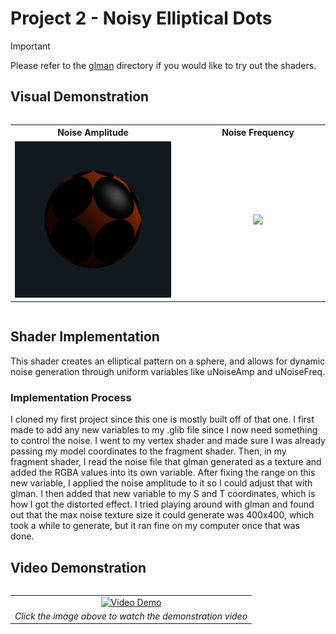 # Project 2 - Noisy Elliptical Dots

> [!IMPORTANT]
> Please refer to the [glman](.././glman) directory if you would like to try out the shaders.

## Visual Demonstration

<div align="center" style="overflow-x: auto;">
  <table>
    <tr>
      <th style="min-width: 250px; text-align: center">Noise Amplitude</th>
      <th style="min-width: 250px; text-align: center">Noise Frequency</th>
    </tr>
    <tr>
      <td align="center"><img src="https://github.com/johnklucinec/Computer-Graphics-Shaders/blob/main/.images/amp.gif?raw=true" width="250"></td>
      <td align="center"><img src="https://github.com/johnklucinec/Computer-Graphics-Shaders/blob/main/.images/freq.gif?raw=true" width="250"></td>
    </tr>
  </table>
</div>

## Shader Implementation

This shader creates an elliptical pattern on a sphere, and allows for dynamic noise
generation through uniform variables like uNoiseAmp and uNoiseFreq.

### Implementation Process

I cloned my first project since this one is mostly built off of that one. I first made to add any new variables
to my .glib file since I now need something to control the noise. I went to my vertex shader and made sure
I was already passing my model coordinates to the fragment shader. Then, in my fragment shader, I read
the noise file that glman generated as a texture and added the RGBA values into its own variable. After
fixing the range on this new variable, I applied the noise amplitude to it so I could adjust that with glman. I
then added that new variable to my S and T coordinates, which is how I got the distorted effect. I tried
playing around with glman and found out that the max noise texture size it could generate was 400x400,
which took a while to generate, but it ran fine on my computer once that was done.

## Video Demonstration

<div align="center" style="overflow-x: auto;">
  <table>
    <tr>
      <td align="center">
        <a href="https://www.youtube.com/watch?v=tCNmPvQeuV4">
          <img src="https://img.youtube.com/vi/tCNmPvQeuV4/0.jpg" width="450" alt="Video Demo">
        </a>
      </td>
    </tr>
    <tr>
      <td align="center"><i>Click the image above to watch the demonstration video</i></td>
    </tr>
  </table>
</div>
